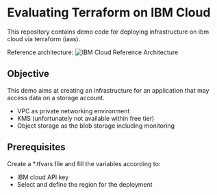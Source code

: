 # Evaluating Terraform on IBM Cloud
This repository contains demo code for deploying infrastructure on ibm cloud via terraform (iaas).

Reference architecture: 
![IBM Cloud Reference Architecture](https://1.cms.s81c.com/sites/default/files/2021-07-28/secure-roks-cluster.jpg)

## Objective
This demo aims at creating an infrastructure for an application that may access data on a storage account. 

* VPC as private networking environment
* KMS (unfortunately not available within free tier)
* Object storage as the blob storage including monitoring

## Prerequisites
Create a *.tfvars file and fill the variables according to:
* IBM cloud API key
* Select and define the region for the deployment


